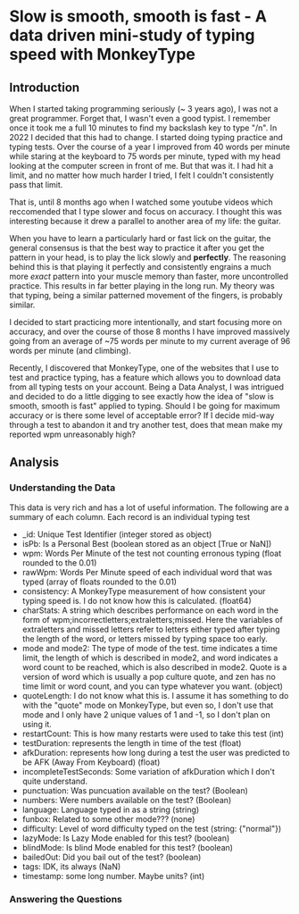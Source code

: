 # Slow is smooth, smooth is fast - A data driven mini-study of typing speed with MonkeyType

## Introduction

When I started taking programming seriously (~ 3 years ago), I was not a great programmer. Forget that, I wasn't even a good typist. I remember once it took me a full 10 minutes to find my backslash key to type "/n". In 2022 I decided that this had to change. I started doing typing practice and typing tests. Over the course of a year I improved from 40 words per minute while staring at the keyboard to 75 words per minute, typed with my head looking at the computer screen in front of me. But that was it. I had hit a limit, and no matter how much harder I tried, I felt I couldn't consistently pass that limit.

That is, until 8 months ago when I watched some youtube videos which reccomended that I type slower and focus on accuracy. I thought this was interesting because it drew a parallel to another area of my life: the guitar.

When you have to learn a particularly hard or fast lick on the guitar, the general consensus is that the best way to practice it after you get the pattern in your head, is to play the lick slowly and __perfectly__. The reasoning behind this is that playing it perfectly and consistently engrains a much more *exact* pattern into your muscle memory than faster, more uncontrolled practice. This results in far better playing in the long run. My theory was that typing, being a similar patterned movement of the fingers, is probably similar.

I decided to start practicing more intentionally, and start focusing more on accuracy, and over the course of those 8 months I have improved massively going from an average of ~75 words per minute to my current average of 96 words per minute (and climbing). 

Recently, I discovered that MonkeyType, one of the websites that I use to test and practice typing, has a feature which allows you to download data from all typing tests on your account. Being a Data Analyst, I was intrigued and decided to do a little digging to see exactly how the idea of "slow is smooth, smooth is fast" applied to typing. Should I be going for maximum accuracy or is there some level of acceptable error? If I decide mid-way through a test to abandon it and try another test, does that mean make my reported wpm unreasonably high?

## Analysis


### Understanding the Data

This data is very rich and has a lot of useful information. The following are a summary of each column. Each record is an individual typing test

* _id: Unique Test Identifier (integer stored as object)
* isPb: Is a Personal Best (boolean stored as an object [True or NaN])
* wpm: Words Per Minute of the test not counting erronous typing (float rounded to the 0.01)
* rawWpm: Words Per Minute speed of each individual word that was typed (array of floats rounded to the 0.01)
* consistency: A MonkeyType measurement of how consistent your typing speed is. I do not know how this is calculated. (float64)
* charStats: A string which describes performance on each word in the form of  wpm;incorrectletters;extraletters;missed. Here the variables of extraletters and missed letters refer to letters either typed after typing the length of the word, or letters missed by typing space too early.
* mode and mode2: The type of mode of the test. time indicates a time limit, the length of which is described in mode2, and word indicates a word count to be reached, which is also described in mode2. Quote is a version of word which is usually a pop culture quote, and zen has no time limit or word count, and you can type whatever you want. (object)
* quoteLength: I do not know what this is. I assume it has something to do with the "quote" mode on MonkeyType, but even so, I don't use that mode and I only have 2 unique values of 1 and -1, so I don't plan on using it.
* restartCount: This is how many restarts were used to take this test (int)
* testDuration: represents the length in time of the test (float)
* afkDuration: represents how long during a test the user was predicted to be AFK (Away From Keyboard) (float)
* incompleteTestSeconds: Some variation of afkDuration which I don't quite understand.
* punctuation: Was puncuation available on the test? (Boolean)
* numbers: Were numbers available on the test? (Boolean)
* language: Language typed in as a string (string)
* funbox: Related to some other mode??? (none)
* difficulty: Level of word difficulty typed on the test (string: {"normal"})
* lazyMode: Is Lazy Mode enabled for this test? (boolean)
* blindMode: Is blind Mode enabled for this test? (boolean)
* bailedOut: Did you bail out of the test? (boolean)
* tags: IDK, its always (NaN)
* timestamp: some long number. Maybe units? (int)

### Answering the Questions
